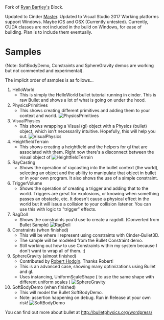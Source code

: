Fork of [Ryan Bartley's](https://github.com/ryanbartley/Cinder-Bullet3D) Block.

Updated to Cinder [Master](https://github.com/cinder/Cinder/tree/35e555f1c631cc58a7f2bf3ea916ddbdf74ba477).
Updated to Visual Studio 2017
Working platforms support Windows. Maybe iOS and OSX (Currently untested).
Currently, CUDA classes are not included in the build on Windows, for ease of building. Plan is to include them eventually. 


Samples
=======
(Note: SoftBodyDemo, Constraints and SphereGravity demos are working but not commented and experimental). 

The implicit order of samples is as follows...

1. HelloWorld
	- This is simply the HelloWorld bullet tutorial running in cinder. This is raw Bullet and shows a lot of what is going on under the hood.
2. PhysicsPrimitives
	- This shows creating different primitives and adding them to your context and world.
![PhysicsPrimitives](https://cloud.githubusercontent.com/assets/2651863/4435552/83cc9fb6-474a-11e4-878c-e56ee0ec2fdd.png)
3. VisualPhysics
	- This shows wrapping a Visual (gl) object with a Physics (bullet) object, which isn't necessarily intuitive. Hopefully, this will help you out.
![VisualPhysics](https://cloud.githubusercontent.com/assets/2651863/4435553/83d6824c-474a-11e4-9a86-9090dc63039a.png)
4. HeightfieldTerrain
	- This shows creating a heightfield and the helpers for gl that are associated with them. Right now there's a disconnect between the visual object of 
![HeightfieldTerrain](https://cloud.githubusercontent.com/assets/2651863/4435557/83dbbd16-474a-11e4-8171-a41c3bdd2084.png)
5. RayCasting
	- Shows the operation of raycasting into the bullet context (the world), selecting an object and the ability to manipulate that object in bullet or in your own program. It also shows the use of a simple constraint.
6. TriggerVolume
	- Shows the operation of creating a trigger and adding that to the world. Triggers are great for explosions, or knowing when something passes an obstacle, etc. It doesn't cause a physical effect in the world but it will issue a collision to your collision listener. You can use this with logic to "trigger" effects.
7. RagDoll 
	- Shows the constraints you'd use to create a ragdoll. (Converted from Bullet Sample)
![RagDoll](https://cloud.githubusercontent.com/assets/2651863/4435556/83dabd80-474a-11e4-95e3-050a7b174048.png)
8. Constraints (when finished)
	- This will be where I represent using constraints with Cinder-Bullet3D. 
	- The sample will be modeled from the Bullet Constraint demo. 
	- Still working out how to use Constraints within my system because I don't want to wrap all of them. :)
9. SphereGravity (almost finished)
	- Contributed by [Robert Hodgin](http://roberthodgin.com/). Thanks Robert!
	- This is an advanced case, showing many optimizations using Bullet and gl. 
	- Uses instancing, UniformScaleShape ( to use the same shape with different uniform scales )
![SphereGravity](https://cloud.githubusercontent.com/assets/2651863/4435555/83da7578-474a-11e4-838c-90e4ca4d366f.png)
10. SoftBodyDemo (when finished)
	- This will model the Bullet SoftBodyDemo.
	- Note: assertion happening on debug. Run in Release at your own risk! 
![SoftBodyDemo](https://cloud.githubusercontent.com/assets/2651863/4435554/83d6cb8a-474a-11e4-8849-2c329edbae37.png) 

You can find out more about bullet at http://bulletphysics.org/wordpress/
